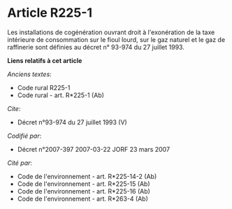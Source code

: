 # Article R225-1

Les installations de cogénération ouvrant droit à l'exonération de la taxe intérieure de consommation sur le fioul lourd, sur
le gaz naturel et le gaz de raffinerie sont définies au décret n° 93-974 du 27 juillet 1993.

**Liens relatifs à cet article**

_Anciens textes_:

  - Code rural R225-1
  - Code rural - art. R*225-1 (Ab)

_Cite_:

  - Décret n°93-974 du 27 juillet 1993 (V)

_Codifié par_:

  - Décret n°2007-397 2007-03-22 JORF 23 mars 2007

_Cité par_:

  - Code de l'environnement - art. R*225-14-2 (Ab)
  - Code de l'environnement - art. R*225-15 (Ab)
  - Code de l'environnement - art. R*225-16 (Ab)
  - Code de l'environnement - art. R*263-4 (Ab)
